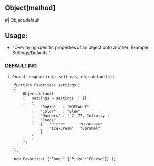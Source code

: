 Object[method]
------------------------------------------

#| Object.default

## Usage:

 * "Overlaying specific properties of an object onto another. Example: Settings/Defaults."

### DEFAULTING

 1. `Object.template(cfgs.settings, cfgs.defaults);`

```
    function Favorites( settings )
    {   
        Object.default
        (   settings = settings || {}
        ,   {   
                "Radio"   : "WDEFAULT"
            ,   "Color"   : "Blue"
            ,   "Numbers" : [ 7, 77, Infinity ]
            ,   "Foods"
            :   {   "Pizza"     : "Mushroom"
                ,   "Ice-Cream" : "Caramel"
                }
            }
        );
        
    };
    
    new Favorites( {"Foods":{"Pizza":"Cheese"}} );
```
